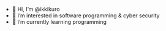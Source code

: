 - 👋 Hi, I’m @ikkikuro
- 👀 I’m interested in software programming & cyber security
- 🌱 I’m currently learning programming
<!---
ikkikuro/ikkikuro is a ✨ special ✨ repository because its `README.md` (this file) appears on your GitHub profile.
You can click the Preview link to take a look at your changes.
--->
